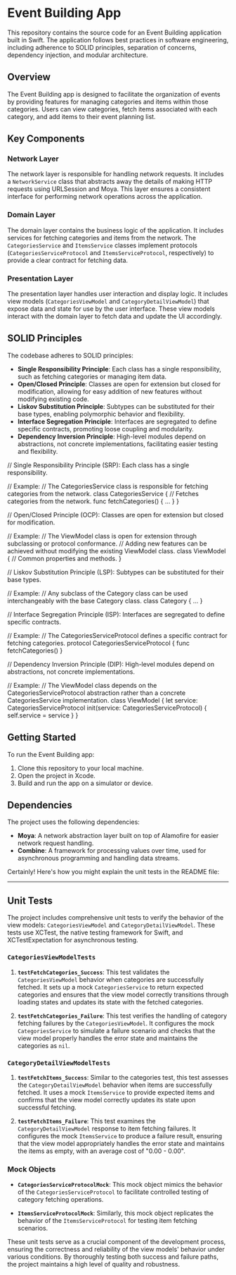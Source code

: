 
# Event Building App

This repository contains the source code for an Event Building application built in Swift. The application follows best practices in software engineering, including adherence to SOLID principles, separation of concerns, dependency injection, and modular architecture.

## Overview

The Event Building app is designed to facilitate the organization of events by providing features for managing categories and items within those categories. Users can view categories, fetch items associated with each category, and add items to their event planning list.

## Key Components

### Network Layer

The network layer is responsible for handling network requests. It includes a `NetworkService` class that abstracts away the details of making HTTP requests using URLSession and Moya. This layer ensures a consistent interface for performing network operations across the application.

### Domain Layer

The domain layer contains the business logic of the application. It includes services for fetching categories and items from the network. The `CategoriesService` and `ItemsService` classes implement protocols (`CategoriesServiceProtocol` and `ItemsServiceProtocol`, respectively) to provide a clear contract for fetching data.

### Presentation Layer

The presentation layer handles user interaction and display logic. It includes view models (`CategoriesViewModel` and `CategoryDetailViewModel`) that expose data and state for use by the user interface. These view models interact with the domain layer to fetch data and update the UI accordingly.

## SOLID Principles

The codebase adheres to SOLID principles:

- **Single Responsibility Principle**: Each class has a single responsibility, such as fetching categories or managing item data.
- **Open/Closed Principle**: Classes are open for extension but closed for modification, allowing for easy addition of new features without modifying existing code.
- **Liskov Substitution Principle**: Subtypes can be substituted for their base types, enabling polymorphic behavior and flexibility.
- **Interface Segregation Principle**: Interfaces are segregated to define specific contracts, promoting loose coupling and modularity.
- **Dependency Inversion Principle**: High-level modules depend on abstractions, not concrete implementations, facilitating easier testing and flexibility.


// Single Responsibility Principle (SRP): Each class has a single responsibility.

// Example:
// The CategoriesService class is responsible for fetching categories from the network.
class CategoriesService {
    // Fetches categories from the network.
    func fetchCategories() { ... }
}

// Open/Closed Principle (OCP): Classes are open for extension but closed for modification.

// Example:
// The ViewModel class is open for extension through subclassing or protocol conformance.
// Adding new features can be achieved without modifying the existing ViewModel class.
class ViewModel {
    // Common properties and methods.
}

// Liskov Substitution Principle (LSP): Subtypes can be substituted for their base types.

// Example:
// Any subclass of the Category class can be used interchangeably with the base Category class.
class Category { ... }

// Interface Segregation Principle (ISP): Interfaces are segregated to define specific contracts.

// Example:
// The CategoriesServiceProtocol defines a specific contract for fetching categories.
protocol CategoriesServiceProtocol {
    func fetchCategories()
}

// Dependency Inversion Principle (DIP): High-level modules depend on abstractions, not concrete implementations.

// Example:
// The ViewModel class depends on the CategoriesServiceProtocol abstraction rather than a concrete CategoriesService implementation.
class ViewModel {
    let service: CategoriesServiceProtocol
    init(service: CategoriesServiceProtocol) {
        self.service = service
    }
}

## Getting Started

To run the Event Building app:

1. Clone this repository to your local machine.
2. Open the project in Xcode.
3. Build and run the app on a simulator or device.

## Dependencies

The project uses the following dependencies:

- **Moya**: A network abstraction layer built on top of Alamofire for easier network request handling.
- **Combine**: A framework for processing values over time, used for asynchronous programming and handling data streams.

Certainly! Here's how you might explain the unit tests in the README file:

---

## Unit Tests

The project includes comprehensive unit tests to verify the behavior of the view models: `CategoriesViewModel` and `CategoryDetailViewModel`. These tests use XCTest, the native testing framework for Swift, and XCTestExpectation for asynchronous testing.

### `CategoriesViewModelTests`

1. **`testFetchCategories_Success`**: This test validates the `CategoriesViewModel` behavior when categories are successfully fetched. It sets up a mock `CategoriesService` to return expected categories and ensures that the view model correctly transitions through loading states and updates its state with the fetched categories.

2. **`testFetchCategories_Failure`**: This test verifies the handling of category fetching failures by the `CategoriesViewModel`. It configures the mock `CategoriesService` to simulate a failure scenario and checks that the view model properly handles the error state and maintains the categories as `nil`.

### `CategoryDetailViewModelTests`

1. **`testFetchItems_Success`**: Similar to the categories test, this test assesses the `CategoryDetailViewModel` behavior when items are successfully fetched. It uses a mock `ItemsService` to provide expected items and confirms that the view model correctly updates its state upon successful fetching.

2. **`testFetchItems_Failure`**: This test examines the `CategoryDetailViewModel` response to item fetching failures. It configures the mock `ItemsService` to produce a failure result, ensuring that the view model appropriately handles the error state and maintains the items as empty, with an average cost of "0.00 - 0.00".

### Mock Objects

- **`CategoriesServiceProtocolMock`**: This mock object mimics the behavior of the `CategoriesServiceProtocol` to facilitate controlled testing of category fetching operations.

- **`ItemsServiceProtocolMock`**: Similarly, this mock object replicates the behavior of the `ItemsServiceProtocol` for testing item fetching scenarios.

These unit tests serve as a crucial component of the development process, ensuring the correctness and reliability of the view models' behavior under various conditions. By thoroughly testing both success and failure paths, the project maintains a high level of quality and robustness.


